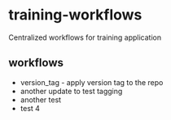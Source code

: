 # training-workflows
Centralized workflows for training application

## workflows
- version_tag - apply version tag to the repo
- another update to test tagging
- another test
- test 4



